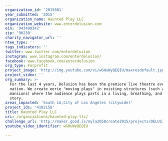 ```yaml
---
organization_id: '2015081'
year_submitted: '2015'
organization_name: Haunted Play LLC
organization_website: www.enterdelusion.com
ein: '943490342'
zip: '90230'
charity_navigator_url: ''
ntee_type: ''
tags_indicators: ''
twitter: www.twitter.com/enterdelusion
instagram: www.instagram.com/enterdelusion/
facebook: www.facebook.com/enterdelusion
org_type: Forprofit
project_image: 'http://img.youtube.com/vi/wGHuWyQEQIU/maxresdefault.jpg'
project_video: ''
org_summary: >-
  For the last 4 years, Delusion has been the premiere live theatre event in the
  nation. We create eerie "moving plays" in existing structures (such as old
  mansions) where the audience plays parts in a living, breathing, and tangible
  story.
areas_impacted: 'South LA,City of Los Angeles (citywide)'
project_ids: '4102158'
title: Haunted Play LLC
uri: /organizations/haunted-play-llc/
challenge_url: 'http://maker.good.is/myla2050create2015/projects/DELUSION.html'
youtube_video_identifier: wGHuWyQEQIU

---
```


